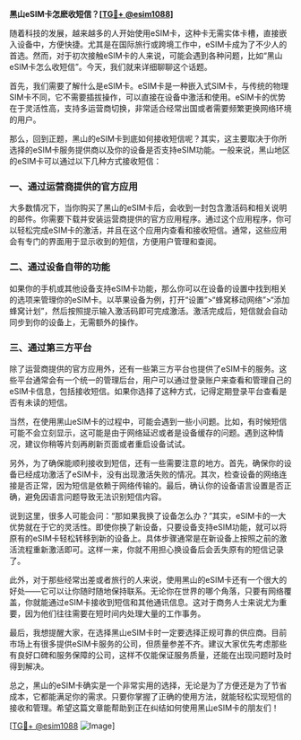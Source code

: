 **黑山eSIM卡怎麽收短信？[[TG💪+ @esim1088](https://t.me/s/esim1088)]**

随着科技的发展，越来越多的人开始使用eSIM卡，这种卡无需实体卡槽，直接嵌入设备中，方便快捷。尤其是在国际旅行或跨境工作中，eSIM卡成为了不少人的首选。然而，对于初次接触eSIM卡的人来说，可能会遇到各种问题，比如“黑山eSIM卡怎么收短信”。今天，我们就来详细聊聊这个话题。

首先，我们需要了解什么是eSIM卡。eSIM卡是一种嵌入式SIM卡，与传统的物理SIM卡不同，它不需要插拔操作，可以直接在设备中激活和使用。eSIM卡的优势在于灵活性高，支持多运营商切换，非常适合经常出国或者需要频繁更换网络环境的用户。

那么，回到正题，黑山的eSIM卡到底如何接收短信呢？其实，这主要取决于你所选择的eSIM卡服务提供商以及你的设备是否支持eSIM功能。一般来说，黑山地区的eSIM卡可以通过以下几种方式接收短信：

### **一、通过运营商提供的官方应用**
大多数情况下，当你购买了黑山的eSIM卡后，会收到一封包含激活码和相关说明的邮件。你需要下载并安装运营商提供的官方应用程序。通过这个应用程序，你可以轻松完成eSIM卡的激活，并且在这个应用内查看和接收短信。通常，这些应用会有专门的界面用于显示收到的短信，方便用户管理和查阅。

### **二、通过设备自带的功能**
如果你的手机或其他设备支持eSIM卡功能，那么你可以在设备的设置中找到相关的选项来管理你的eSIM卡。以苹果设备为例，打开“设置”>“蜂窝移动网络”>“添加蜂窝计划”，然后按照提示输入激活码即可完成激活。激活完成后，短信就会自动同步到你的设备上，无需额外的操作。

### **三、通过第三方平台**
除了运营商提供的官方应用外，还有一些第三方平台也提供了eSIM卡的服务。这些平台通常会有一个统一的管理后台，用户可以通过登录账户来查看和管理自己的eSIM卡信息，包括接收短信。如果你选择了这种方式，记得定期登录平台查看是否有未读的短信。

当然，在使用黑山eSIM卡的过程中，可能会遇到一些小问题。比如，有时候短信可能不会立刻显示，这可能是由于网络延迟或者是设备缓存的问题。遇到这种情况，建议你稍等片刻再刷新页面或者重启设备试试。

另外，为了确保能顺利接收到短信，还有一些需要注意的地方。首先，确保你的设备已经成功激活了eSIM卡，没有出现激活失败的情况。其次，检查设备的网络连接是否正常，因为短信是依赖于网络传输的。最后，确认你的设备语言设置是否正确，避免因语言问题导致无法识别短信内容。

说到这里，很多人可能会问：“那如果我换了设备怎么办？”其实，eSIM卡的一大优势就在于它的灵活性。即使你换了新设备，只要设备支持eSIM功能，就可以将原有的eSIM卡轻松转移到新的设备上。具体步骤通常是在新设备上按照之前的激活流程重新激活即可。这样一来，你就不用担心换设备后会丢失原有的短信记录了。

此外，对于那些经常出差或者旅行的人来说，使用黑山的eSIM卡还有一个很大的好处——它可以让你随时随地保持联系。无论你在世界的哪个角落，只要有网络覆盖，你就能通过eSIM卡接收到短信和其他通讯信息。这对于商务人士来说尤为重要，因为他们往往需要在短时间内处理大量的工作事务。

最后，我想提醒大家，在选择黑山eSIM卡时一定要选择正规可靠的供应商。目前市场上有很多提供eSIM卡服务的公司，但质量参差不齐。建议大家优先考虑那些有良好口碑和服务保障的公司，这样不仅能保证服务质量，还能在出现问题时及时得到解决。

总之，黑山的eSIM卡确实是一个非常实用的选择，无论是为了方便还是为了节省成本，它都能满足你的需求。只要你掌握了正确的使用方法，就能轻松实现短信的接收和管理。希望这篇文章能帮助到正在纠结如何使用黑山eSIM卡的朋友们！

[[TG💪+ @esim1088](https://t.me/s/esim1088) ![Image](https://i.postimg.cc/4NQfJmqS/Snipaste-2025-05-13-00-14-12.png)]